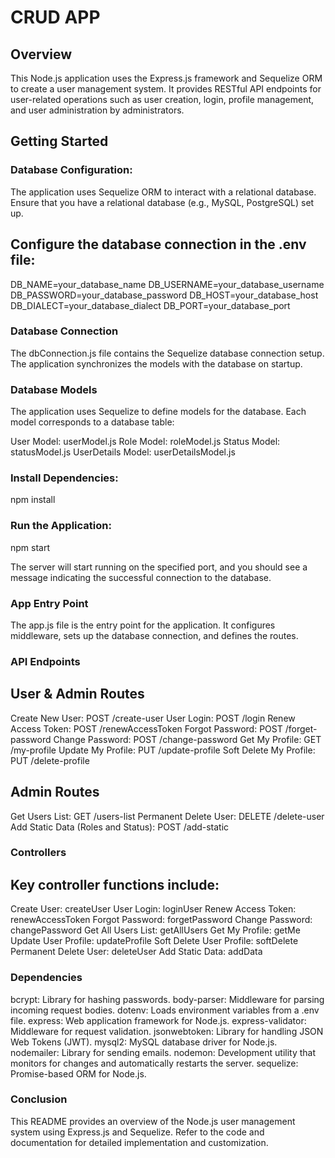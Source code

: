 # CRUD APP

## Overview
This Node.js application uses the Express.js framework and Sequelize ORM to create a user management system. It provides RESTful API endpoints for user-related operations such as user creation, login, profile management, and user administration by administrators.

## Getting Started


### Database Configuration:
The application uses Sequelize ORM to interact with a relational database. Ensure that you have a relational database (e.g., MySQL, PostgreSQL) set up.


## Configure the database connection in the .env file:
DB_NAME=your_database_name
DB_USERNAME=your_database_username
DB_PASSWORD=your_database_password
DB_HOST=your_database_host
DB_DIALECT=your_database_dialect
DB_PORT=your_database_port


### Database Connection
The dbConnection.js file contains the Sequelize database connection setup. The application synchronizes the models with the database on startup.


### Database Models
The application uses Sequelize to define models for the database. Each model corresponds to a database table:

User Model: userModel.js
Role Model: roleModel.js
Status Model: statusModel.js
UserDetails Model: userDetailsModel.js


### Install Dependencies:
npm install

### Run the Application:
npm start

The server will start running on the specified port, and you should see a message indicating the successful connection to the database.


### App Entry Point
The app.js file is the entry point for the application. It configures middleware, sets up the database connection, and defines the routes.


### API Endpoints
## User & Admin Routes
Create New User: POST /create-user
User Login: POST /login
Renew Access Token: POST /renewAccessToken
Forgot Password: POST /forget-password
Change Password: POST /change-password
Get My Profile: GET /my-profile
Update My Profile: PUT /update-profile
Soft Delete My Profile: PUT /delete-profile

## Admin Routes
Get Users List: GET /users-list
Permanent Delete User: DELETE /delete-user
Add Static Data (Roles and Status): POST /add-static


### Controllers
## Key controller functions include:
Create User: createUser
User Login: loginUser
Renew Access Token: renewAccessToken
Forgot Password: forgetPassword
Change Password: changePassword
Get All Users List: getAllUsers
Get My Profile: getMe
Update User Profile: updateProfile
Soft Delete User Profile: softDelete
Permanent Delete User: deleteUser
Add Static Data: addData


### Dependencies
bcrypt: Library for hashing passwords.
body-parser: Middleware for parsing incoming request bodies.
dotenv: Loads environment variables from a .env file.
express: Web application framework for Node.js.
express-validator: Middleware for request validation.
jsonwebtoken: Library for handling JSON Web Tokens (JWT).
mysql2: MySQL database driver for Node.js.
nodemailer: Library for sending emails.
nodemon: Development utility that monitors for changes and automatically restarts the server.
sequelize: Promise-based ORM for Node.js.


### Conclusion
This README provides an overview of the Node.js user management system using Express.js and Sequelize. Refer to the code and documentation for detailed implementation and customization.